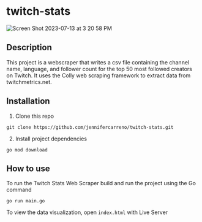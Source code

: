 # twitch-stats
![Screen Shot 2023-07-13 at 3 20 58 PM](https://github.com/jennifercarreno/twitch-stats/assets/60307928/354ecbb2-6081-488b-a427-7b8114ce14f0)

## Description
This project is a webscraper that writes a csv file containing the channel name, language, and follower count for the top 50 most followed creators on Twitch. It uses the Colly web scraping framework to extract data from twitchmetrics.net.
## Installation
1. Clone this repo
```
git clone https://github.com/jennifercarreno/twitch-stats.git
```
2. Install project dependencies
```
go mod download
```
## How to use
To run the Twitch Stats Web Scraper build and run the project using the Go command
```
go run main.go
```
To view the data visualization, open ```index.html``` with Live Server
